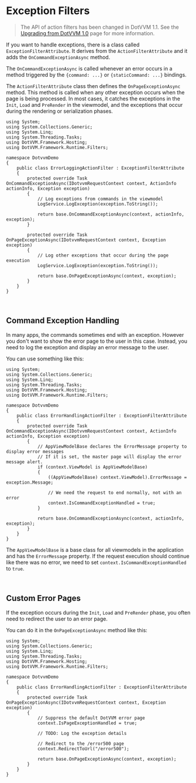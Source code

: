 # Exception Filters

> The API of action filters has been changed in DotVVM 1.1. See the [Upgrading from DotVVM 1.0](/docs/tutorials/how-to-start-upgrade-from-1-0/1-1) page for more information. 

If you want to handle exceptions, there is a class called `ExceptionFilterAttribute`.
It derives from the `ActionFilterAttribute` and it adds the `OnCommandExceptionAsync` method. 

The `OnCommandExceptionAsync` is called whenever an error occurs in a method triggered by the `{command: ...}` or `{staticCommand: ...}` bindings.

The `ActionFilterAttribute` class then defines the `OnPageExceptionAsync` method. This method is called when any other exception occurs when the page is being processed. In most cases, it catches the exceptions in the `Init`, `Load` and `PreRender` in the viewmodel, and the exceptions that occur during the rendering or serialization phases. 

```CSHARP
using System;
using System.Collections.Generic;
using System.Linq;
using System.Threading.Tasks;
using DotVVM.Framework.Hosting;
using DotVVM.Framework.Runtime.Filters;

namespace DotvvmDemo
{
    public class ErrorLoggingActionFilter : ExceptionFilterAttribute
    {
        protected override Task OnCommandExceptionAsync(IDotvvmRequestContext context, ActionInfo actionInfo, Exception exception)
        {
            // Log exceptions from commands in the viewmodel
			LogService.LogException(exception.ToString());

            return base.OnCommandExceptionAsync(context, actionInfo, exception);
        }
        
        protected override Task OnPageExceptionAsync(IDotvvmRequestContext context, Exception exception)
        {
            // Log other exceptions that occur during the page execution
			LogService.LogException(exception.ToString());

            return base.OnPageExceptionAsync(context, exception);
        }              
    }
}
```

<br />

## Command Exception Handling

In many apps, the commands sometimes end with an exception. However you don't want to show the error page to the user in this case. Instead, you need to 
log the exception and display an error message to the user.

You can use something like this:

```CSHARP
using System;
using System.Collections.Generic;
using System.Linq;
using System.Threading.Tasks;
using DotVVM.Framework.Hosting;
using DotVVM.Framework.Runtime.Filters;

namespace DotvvmDemo
{
    public class ErrorHandlingActionFilter : ExceptionFilterAttribute
    {
        protected override Task OnCommandExceptionAsync(IDotvvmRequestContext context, ActionInfo actionInfo, Exception exception)
        {
			// AppViewModelBase declares the ErrorMessage property to display error messages
			// If it is set, the master page will display the error message alert.
            if (context.ViewModel is AppViewModelBase)
            {
				((AppViewModelBase) context.ViewModel).ErrorMessage = exception.Message;
                
				// We need the request to end normally, not with an error
                context.IsCommandExceptionHandled = true;
            }

            return base.OnCommandExceptionAsync(context, actionInfo, exception);
        }       
    }
}
```

The `AppViewModelBase` is a base class for all viewmodels in the application and has the `ErrorMessage` property. If the request execution should 
continue like there was no error, we need to set `context.IsCommandExceptionHandled` to `true`.

<br />

## Custom Error Pages

If the exception occurs during the `Init`, `Load` and `PreRender` phase, you often need to redirect the user to an error page. 

You can do it in the `OnPageExceptionAsync` method like this:

```CSHARP
using System;
using System.Collections.Generic;
using System.Linq;
using System.Threading.Tasks;
using DotVVM.Framework.Hosting;
using DotVVM.Framework.Runtime.Filters;

namespace DotvvmDemo
{
    public class ErrorHandlingActionFilter : ExceptionFilterAttribute
    {
        protected override Task OnPageExceptionAsync(IDotvvmRequestContext context, Exception exception)
        {
            // Suppress the default DotVVM error page
			context.IsPageExceptionHandled = true;
            
            // TODO: Log the exception details
            
            // Redirect to the /error500 page 
            context.RedirectToUrl("/error500");

            return base.OnPageExceptionAsync(context, exception);
        }       
    }
}
```